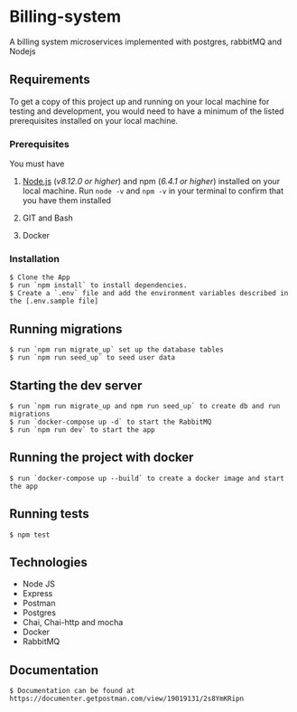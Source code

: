 # Billing-system
A billing system microservices implemented with postgres, rabbitMQ and Nodejs

## Requirements

To get a copy of this project up and running on your local machine for testing and development, you would need to have a minimum of the listed prerequisites installed on your local machine.

### Prerequisites

You must have

1. [Node.js](https://nodejs.org/) (_v8.12.0 or higher_) and npm (_6.4.1 or higher_) installed on your local machine. Run `node -v` and `npm -v` in your terminal to confirm that you have them installed

2. GIT and Bash

3. Docker

### Installation

    $ Clone the App
    $ run `npm install` to install dependencies.
    $ Create a `.env` file and add the environment variables described in the [.env.sample file]


## Running migrations

    $ run `npm run migrate_up` set up the database tables
    $ run `npm run seed_up` to seed user data


## Starting the dev server

    $ run `npm run migrate_up and npm run seed_up` to create db and run migrations
    $ run `docker-compose up -d` to start the RabbitMQ
    $ run `npm run dev` to start the app

## Running the project with docker

    $ run `docker-compose up --build` to create a docker image and start the app


## Running tests

    $ npm test


## Technologies

- Node JS
- Express
- Postman
- Postgres
- Chai, Chai-http and mocha
- Docker
- RabbitMQ


## Documentation

    $ Documentation can be found at https://documenter.getpostman.com/view/19019131/2s8YmKRipn
